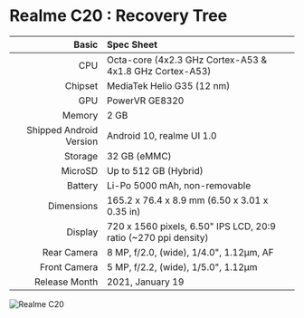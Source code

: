 Realme C20 : Recovery Tree
================================================================

Basic   | Spec Sheet
-------:|:-------------------------
CPU     | Octa-core (4x2.3 GHz Cortex-A53 & 4x1.8 GHz Cortex-A53)
Chipset | MediaTek Helio G35 (12 nm)
GPU     | PowerVR GE8320
Memory  | 2 GB
Shipped Android Version | Android 10, realme UI 1.0
Storage | 32 GB (eMMC)
MicroSD | Up to 512 GB (Hybrid)
Battery | Li-Po 5000 mAh, non-removable
Dimensions | 165.2 x 76.4 x 8.9 mm (6.50 x 3.01 x 0.35 in)
Display | 720 x 1560 pixels, 6.50" IPS LCD, 20:9 ratio (~270 ppi density)
Rear Camera  | 8 MP, f/2.0, (wide), 1/4.0", 1.12µm, AF
Front Camera | 	5 MP, f/2.2, (wide), 1/5.0", 1.12µm
Release Month |  2021, January 19

![Realme C20](https://fdn2.gsmarena.com/vv/pics/realme/realme-c20-1.jpg "Realme C20")
